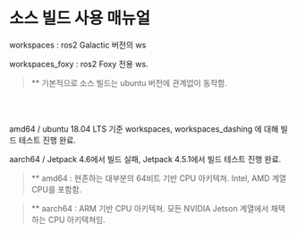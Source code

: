 소스 빌드 사용 매뉴얼
=================

workspaces : ros2 Galactic 버전의 ws

workspaces_foxy : ros2 Foxy 전용 ws.     


>   ** 기본적으로 소스 빌드는 ubuntu 버전에 관계없이 동작함.

<br/><br/>

amd64 / ubuntu 18.04 LTS 기준 workspaces, workspaces_dashing 에 대해 빌드 테스트 진행 완료.

aarch64 / Jetpack 4.6에서 빌드 실패, Jetpack 4.5.1에서 빌드 테스트 진행 완료.

>   ** amd64 : 현존하는 대부분의 64비트 기반 CPU 아키텍쳐. Intel, AMD 계열 CPU를 포함함.

>   ** aarch64 : ARM 기반 CPU 아키텍쳐. 모든 NVIDIA Jetson 계열에서 채택하는 CPU 아키텍쳐임.

